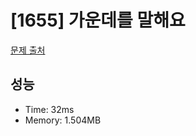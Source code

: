 # [1655] 가운데를 말해요

[문제 출처](https://www.acmicpc.net/problem/1655)

## 성능

- Time: 32ms
- Memory: 1.504MB
